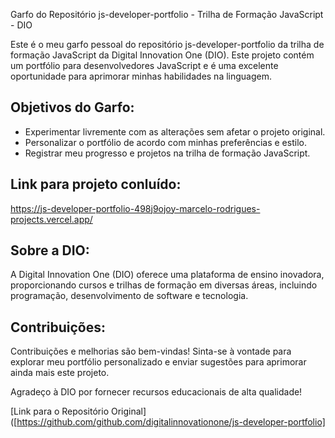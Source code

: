 Garfo do Repositório js-developer-portfolio - Trilha de Formação JavaScript - DIO

Este é o meu garfo pessoal do repositório js-developer-portfolio da trilha de formação JavaScript da Digital Innovation One (DIO). Este projeto contém um portfólio para desenvolvedores JavaScript e é uma excelente oportunidade para aprimorar minhas habilidades na linguagem.

## Objetivos do Garfo:
- Experimentar livremente com as alterações sem afetar o projeto original.
- Personalizar o portfólio de acordo com minhas preferências e estilo.
- Registrar meu progresso e projetos na trilha de formação JavaScript.

## Link para projeto conluído:
https://js-developer-portfolio-498j9ojoy-marcelo-rodrigues-projects.vercel.app/

## Sobre a DIO:
A Digital Innovation One (DIO) oferece uma plataforma de ensino inovadora, proporcionando cursos e trilhas de formação em diversas áreas, incluindo programação, desenvolvimento de software e tecnologia.

## Contribuições:
Contribuições e melhorias são bem-vindas! Sinta-se à vontade para explorar meu portfólio personalizado e enviar sugestões para aprimorar ainda mais este projeto.

Agradeço à DIO por fornecer recursos educacionais de alta qualidade!

[Link para o Repositório Original]([https://github.com/github.com/digitalinnovationone/js-developer-portfolio]
